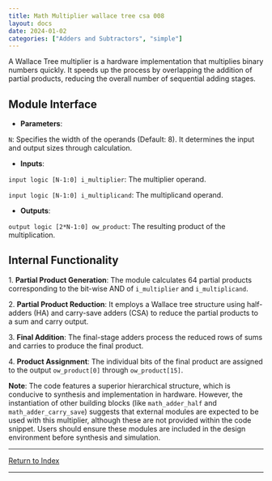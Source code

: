 ```yaml
---
title: Math Multiplier wallace tree csa 008
layout: docs
date: 2024-01-02
categories: ["Adders and Subtractors", "simple"]
---
```


A Wallace Tree multiplier is a hardware implementation that multiplies binary numbers quickly. It speeds up the process by overlapping the addition of partial products, reducing the overall number of sequential adding stages.

## Module Interface

- **Parameters**:

`N`: Specifies the width of the operands (Default: 8). It determines the input and output sizes through calculation.

- **Inputs**:

`input logic [N-1:0] i_multiplier`: The multiplier operand.

`input logic [N-1:0] i_multiplicand`: The multiplicand operand.

- **Outputs**:

`output logic [2*N-1:0] ow_product`: The resulting product of the multiplication.

## Internal Functionality

1\. **Partial Product Generation**: The module calculates 64 partial products corresponding to the bit-wise AND of `i_multiplier` and `i_multiplicand`.

2\. **Partial Product Reduction**: It employs a Wallace tree structure using half-adders (HA) and carry-save adders (CSA) to reduce the partial products to a sum and carry output.

3\. **Final Addition**: The final-stage adders process the reduced rows of sums and carries to produce the final product.

4\. **Product Assignment**: The individual bits of the final product are assigned to the output `ow_product[0]` through `ow_product[15]`.

**Note**: The code features a superior hierarchical structure, which is conducive to synthesis and implementation in hardware. However, the instantiation of other building blocks (like `math_adder_half` and `math_adder_carry_save`) suggests that external modules are expected to be used with this multiplier, although these are not provided within the code snippet. Users should ensure these modules are included in the design environment before synthesis and simulation.

---

[Return to Index](/docs/mark_down/rtl/)

---
